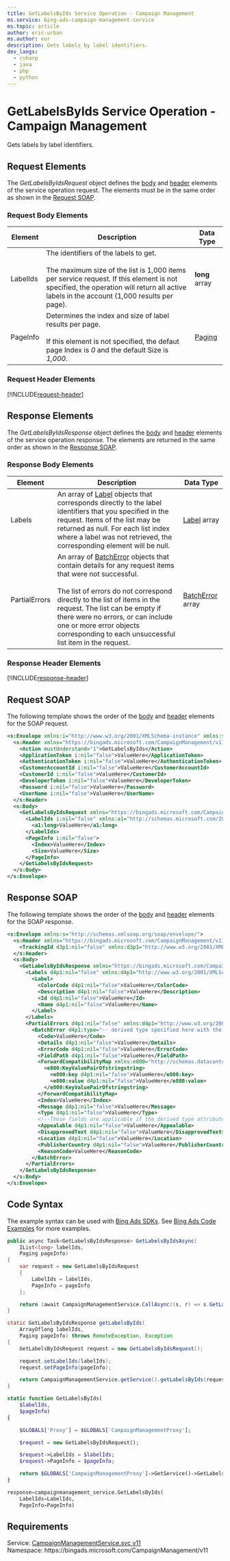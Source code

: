 ```yaml
---
title: GetLabelsByIds Service Operation - Campaign Management
ms.service: bing-ads-campaign-management-service
ms.topic: article
author: eric-urban
ms.author: eur
description: Gets labels by label identifiers.
dev_langs: 
  - csharp
  - java
  - php
  - python
---
```

# GetLabelsByIds Service Operation - Campaign Management
Gets labels by label identifiers.

## <a name="request"></a>Request Elements
The *GetLabelsByIdsRequest* object defines the [body](#request-body) and [header](#request-header) elements of the service operation request. The elements must be in the same order as shown in the [Request SOAP](#request-soap). 

### <a name="request-body"></a>Request Body Elements

|Element|Description|Data Type|
|-----------|---------------|-------------|
|<a name="labelids"></a>LabelIds|The identifiers of the labels to get.<br /><br />The maximum size of the list is 1,000 items per service request. If this element is not specified, the operation will return all active labels in the account (1,000 results per page).|**long** array|
|<a name="pageinfo"></a>PageInfo|Determines the index and size of label results per page.<br /><br />If this element is not specified, the defaut page Index is *0* and the default Size is *1,000*.|[Paging](paging.md)|

### <a name="request-header"></a>Request Header Elements
[!INCLUDE[request-header](./includes/request-header.md)]

## <a name="response"></a>Response Elements
The *GetLabelsByIdsResponse* object defines the [body](#response-body) and [header](#response-header) elements of the service operation response. The elements are returned in the same order as shown in the [Response SOAP](#response-soap).

### <a name="response-body"></a>Response Body Elements

|Element|Description|Data Type|
|-----------|---------------|-------------|
|<a name="labels"></a>Labels|An array of [Label](label.md) objects that corresponds directly to the label identifiers that you specified in the request. Items of the list may be returned as null. For each list index where a label was not retrieved, the corresponding element will be null.|[Label](label.md) array|
|<a name="partialerrors"></a>PartialErrors|An array of [BatchError](batcherror.md) objects that contain details for any request items that were not successful.<br /><br />The list of errors do not correspond directly to the list of items in the request. The list can be empty if there were no errors, or can include one or more error objects corresponding to each unsuccessful list item in the request.|[BatchError](batcherror.md) array|

### <a name="response-header"></a>Response Header Elements
[!INCLUDE[response-header](./includes/response-header.md)]

## <a name="request-soap"></a>Request SOAP
The following template shows the order of the [body](#request-body) and [header](#request-header) elements for the SOAP request.

```xml
<s:Envelope xmlns:i="http://www.w3.org/2001/XMLSchema-instance" xmlns:s="http://schemas.xmlsoap.org/soap/envelope/">
  <s:Header xmlns="https://bingads.microsoft.com/CampaignManagement/v11">
    <Action mustUnderstand="1">GetLabelsByIds</Action>
    <ApplicationToken i:nil="false">ValueHere</ApplicationToken>
    <AuthenticationToken i:nil="false">ValueHere</AuthenticationToken>
    <CustomerAccountId i:nil="false">ValueHere</CustomerAccountId>
    <CustomerId i:nil="false">ValueHere</CustomerId>
    <DeveloperToken i:nil="false">ValueHere</DeveloperToken>
    <Password i:nil="false">ValueHere</Password>
    <UserName i:nil="false">ValueHere</UserName>
  </s:Header>
  <s:Body>
    <GetLabelsByIdsRequest xmlns="https://bingads.microsoft.com/CampaignManagement/v11">
      <LabelIds i:nil="false" xmlns:a1="http://schemas.microsoft.com/2003/10/Serialization/Arrays">
        <a1:long>ValueHere</a1:long>
      </LabelIds>
      <PageInfo i:nil="false">
        <Index>ValueHere</Index>
        <Size>ValueHere</Size>
      </PageInfo>
    </GetLabelsByIdsRequest>
  </s:Body>
</s:Envelope>
```

## <a name="response-soap"></a>Response SOAP
The following template shows the order of the [body](#response-body) and [header](#response-header) elements for the SOAP response.

```xml
<s:Envelope xmlns:s="http://schemas.xmlsoap.org/soap/envelope/">
  <s:Header xmlns="https://bingads.microsoft.com/CampaignManagement/v11">
    <TrackingId d3p1:nil="false" xmlns:d3p1="http://www.w3.org/2001/XMLSchema-instance">ValueHere</TrackingId>
  </s:Header>
  <s:Body>
    <GetLabelsByIdsResponse xmlns="https://bingads.microsoft.com/CampaignManagement/v11">
      <Labels d4p1:nil="false" xmlns:d4p1="http://www.w3.org/2001/XMLSchema-instance">
        <Label>
          <ColorCode d4p1:nil="false">ValueHere</ColorCode>
          <Description d4p1:nil="false">ValueHere</Description>
          <Id d4p1:nil="false">ValueHere</Id>
          <Name d4p1:nil="false">ValueHere</Name>
        </Label>
      </Labels>
      <PartialErrors d4p1:nil="false" xmlns:d4p1="http://www.w3.org/2001/XMLSchema-instance">
        <BatchError d4p1:type="-- derived type specified here with the appropriate prefix --">
          <Code>ValueHere</Code>
          <Details d4p1:nil="false">ValueHere</Details>
          <ErrorCode d4p1:nil="false">ValueHere</ErrorCode>
          <FieldPath d4p1:nil="false">ValueHere</FieldPath>
          <ForwardCompatibilityMap xmlns:e800="http://schemas.datacontract.org/2004/07/System.Collections.Generic" d4p1:nil="false">
            <e800:KeyValuePairOfstringstring>
              <e800:key d4p1:nil="false">ValueHere</e800:key>
              <e800:value d4p1:nil="false">ValueHere</e800:value>
            </e800:KeyValuePairOfstringstring>
          </ForwardCompatibilityMap>
          <Index>ValueHere</Index>
          <Message d4p1:nil="false">ValueHere</Message>
          <Type d4p1:nil="false">ValueHere</Type>
          <!--These fields are applicable if the derived type attribute is set to EditorialError-->
          <Appealable d4p1:nil="false">ValueHere</Appealable>
          <DisapprovedText d4p1:nil="false">ValueHere</DisapprovedText>
          <Location d4p1:nil="false">ValueHere</Location>
          <PublisherCountry d4p1:nil="false">ValueHere</PublisherCountry>
          <ReasonCode>ValueHere</ReasonCode>
        </BatchError>
      </PartialErrors>
    </GetLabelsByIdsResponse>
  </s:Body>
</s:Envelope>
```

## <a name="example"></a>Code Syntax
The example syntax can be used with [Bing Ads SDKs](../guides/client-libraries.md). See [Bing Ads Code Examples](../guides/code-examples.md) for more examples.
```csharp
public async Task<GetLabelsByIdsResponse> GetLabelsByIdsAsync(
	IList<long> labelIds,
	Paging pageInfo)
{
	var request = new GetLabelsByIdsRequest
	{
		LabelIds = labelIds,
		PageInfo = pageInfo
	};

	return (await CampaignManagementService.CallAsync((s, r) => s.GetLabelsByIdsAsync(r), request));
}
```
```java
static GetLabelsByIdsResponse getLabelsByIds(
	ArrayOflong labelIds,
	Paging pageInfo) throws RemoteException, Exception
{
	GetLabelsByIdsRequest request = new GetLabelsByIdsRequest();

	request.setLabelIds(labelIds);
	request.setPageInfo(pageInfo);

	return CampaignManagementService.getService().getLabelsByIds(request);
}
```
```php
static function GetLabelsByIds(
	$labelIds,
	$pageInfo)
{

	$GLOBALS['Proxy'] = $GLOBALS['CampaignManagementProxy'];

	$request = new GetLabelsByIdsRequest();

	$request->LabelIds = $labelIds;
	$request->PageInfo = $pageInfo;

	return $GLOBALS['CampaignManagementProxy']->GetService()->GetLabelsByIds($request);
}
```
```python
response=campaignmanagement_service.GetLabelsByIds(
	LabelIds=LabelIds,
	PageInfo=PageInfo)
```

## Requirements
Service: [CampaignManagementService.svc v11](https://campaign.api.bingads.microsoft.com/Api/Advertiser/CampaignManagement/v11/CampaignManagementService.svc)  
Namespace: https\://bingads.microsoft.com/CampaignManagement/v11  

